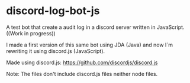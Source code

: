 # discord-log-bot-js
A test bot that create a audit log in a discord server written in JavaScript. ((Work in progress))

I made a first version of this same bot using JDA (Java) and now I´m rewriting it using discord.js (JavaScript).

Made using discord.js: https://github.com/discordjs/discord.js


Note: The files don't include discord.js files neither node files.
